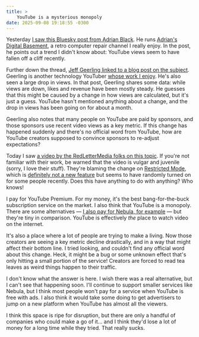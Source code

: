 ```yaml
---
title: >
    YouTube is a mysterious monopoly
date: 2025-09-08 19:18:55 -0300
---
```


Yesterday [I saw this Bluesky post from Adrian Black](https://bsky.app/profile/adriansdigitalbasement.com/post/3lyb6knf4qs2t). He runs [Adrian's Digital Basement](https://www.youtube.com/@adriansdigitalbasement), a retro computer repair channel I really enjoy. In the post, he points out a trend I didn't know about: YouTube views seem to have fallen off a cliff recently.

Further down the thread, [Jeff Geerling linked to a blog post on the subject](https://www.jeffgeerling.com/blog/2025/youtube-views-are-down-dont-panic). Geerling is another technology YouTuber [whose work I enjoy](https://www.youtube.com/c/JeffGeerling). He's also seen a large drop in views. In that post, Geerling shares some data: while views are down, likes and revenue have been mostly steady. He guesses that this might be caused by a change in how views are calculated, but it's just a guess. YouTube hasn't mentioned anything about a change, and the drop in views has been going on for about a month.

Geerling also notes that many people on YouTube are paid by sponsors, and those sponsors use recent video views as a key metric. If this change has happened suddenly and there's no official word from YouTube, how are YouTube creators supposed to convince sponsors to re-adjust expectations?

Today I saw [a video by the RedLetterMedia folks on this topic](https://www.youtube.com/watch?v=q5-b7v6EIzc). If you're not familiar with their work, be warned that the video is vulgar and juvenile (sorry, I love their stuff). They're blaming the change on [Restricted Mode](https://support.google.com/youtube/answer/174084), which is [definitely not a new feature](https://www.youtube.com/watch?v=dtQat5HNYrI) but seems to have randomly turned on for some people recently. Does this have anything to do with anything? Who knows!

I pay for YouTube Premium. For my money, it's the best bang-for-the-buck subscription service on the market. I also think that YouTube is a monopoly. There are some alternatives — [I also pay for Nebula, for example](https://nebula.tv/) — but they're tiny in comparison. YouTube is effectively *the* place to watch video on the internet.

It's also a place where a lot of people are trying to make a living. Now those creators are seeing a key metric decline drastically, and in a way that might affect their bottom line. I tried looking, and couldn't find any official word about this change. Heck, it might be a bug or some unknown effect that's only hitting a small portion of the service! Creators are forced to read tea leaves as weird things happen to their traffic.

I don't know what the answer is here. I wish there was a real alternative, but I can't see that happening soon. I'll continue to support smaller services like Nebula, but I think most people won't pay for a service when YouTube is free with ads. I also think it would take some doing to get advertisers to jump on a new platform when YouTube has almost all the viewers.

I think this space is ripe for disruption, but there are only a handful of companies who could make a go of it… and I think they'd lose a lot of money for a long time while they tried. That really sucks.